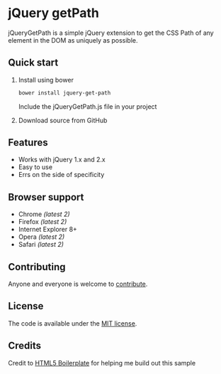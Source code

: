 # jQuery getPath

jQueryGetPath is a simple jQuery extension to get the CSS Path of any element in the DOM as uniquely as possible.

## Quick start

1. Install using bower
   ```bash
   bower install jquery-get-path
   ```
   Include the jQueryGetPath.js file in your project
   
2. Download source from GitHub  

## Features

* Works with jQuery 1.x and 2.x
* Easy to use
* Errs on the side of specificity

## Browser support

* Chrome *(latest 2)*
* Firefox *(latest 2)*
* Internet Explorer 8+
* Opera *(latest 2)*
* Safari *(latest 2)*

## Contributing

Anyone and everyone is welcome to [contribute](CONTRIBUTING.md).


## License

The code is available under the [MIT license](LICENSE.txt).


## Credits
Credit to [HTML5 Boilerplate](https://github.com/h5bp/html5-boilerplate) for helping me build out this sample
